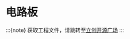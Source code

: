 # 电路板

:::{note}
获取工程文件，请跳转至[立创开源广场](http://oshwhub.com/nineday/headtracker_esp32-nano-wu-xian-tou-zhui)
:::

## 